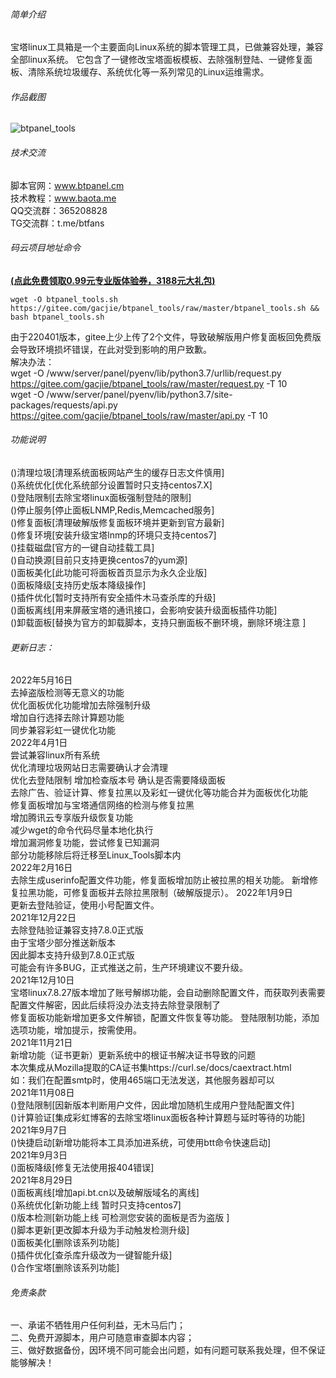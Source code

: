 
###### 简单介绍
宝塔linux工具箱是一个主要面向Linux系统的脚本管理工具，已做兼容处理，兼容全部linux系统。
它包含了一键修改宝塔面板模板、去除强制登陆、一键修复面板、清除系统垃圾缓存、系统优化等一系列常见的Linux运维需求。
###### 作品截图
 ![btpanel_tools](https://gitee.com/gacjie/btpanel_tools/raw/master/btpanel_tools.jpg)   

###### 技术交流
脚本官网：www.btpanel.cm  
技术教程：www.baota.me  
QQ交流群：365208828       
TG交流群：t.me/btfans   

###### 码云项目地址命令   
 **[(点此免费领取0.99元专业版体验券，3188元大礼包)](https://www.bt.cn/?invite_code=MV9yaHFycXY=)**   
```shell-session
wget -O btpanel_tools.sh https://gitee.com/gacjie/btpanel_tools/raw/master/btpanel_tools.sh && bash btpanel_tools.sh
``` 
由于220401版本，gitee上少上传了2个文件，导致破解版用户修复面板回免费版会导致环境损坏错误，在此对受到影响的用户致歉。    
解决办法：    
wget -O /www/server/panel/pyenv/lib/python3.7/urllib/request.py https://gitee.com/gacjie/btpanel_tools/raw/master/request.py -T 10     
wget -O /www/server/panel/pyenv/lib/python3.7/site-packages/requests/api.py https://gitee.com/gacjie/btpanel_tools/raw/master/api.py -T 10      
###### 功能说明
()清理垃圾[清理系统面板网站产生的缓存日志文件慎用]   
()系统优化[优化系统部分设置暂时只支持centos7.X]  
()登陆限制[去除宝塔linux面板强制登陆的限制]  
()停止服务[停止面板LNMP,Redis,Memcached服务]  
()修复面板[清理破解版修复面板环境并更新到官方最新]  
()修复环境[安装升级宝塔lnmp的环境只支持centos7]  
()挂载磁盘[官方的一键自动挂载工具]  
()自动换源[目前只支持更换centos7的yum源]  
()面板美化[此功能可将面板首页显示为永久企业版]  
()面板降级[支持历史版本降级操作]  
()插件优化[暂时支持所有安全插件木马查杀库的升级]  
()面板离线[用来屏蔽宝塔的通讯接口，会影响安装升级面板插件功能]  
()卸载面板[替换为官方的卸载脚本，支持只删面板不删环境，删除环境注意 ]  
###### 更新日志：   
2022年5月16日   
去掉盗版检测等无意义的功能   
优化面板优化功能增加去除强制升级   
增加自行选择去除计算题功能    
同步兼容彩虹一键优化功能     
2022年4月1日   
尝试兼容linux所有系统   
优化清理垃圾网站日志需要确认才会清理   
优化去登陆限制 增加检查版本号 确认是否需要降级面板    
去除广告、验证计算、修复拉黑以及彩虹一键优化等功能合并为面板优化功能    
修复面板增加与宝塔通信网络的检测与修复拉黑     
增加腾讯云专享版升级恢复功能     
减少wget的命令代码尽量本地化执行    
增加漏洞修复功能，尝试修复已知漏洞     
部分功能移除后将迁移至Linux_Tools脚本内    
2022年2月16日   
去除生成userinfo配置文件功能，修复面板增加防止被拉黑的相关功能。
新增修复拉黑功能，可修复面板并去除拉黑限制（破解版提示）。 
2022年1月9日   
更新去登陆验证，使用小号配置文件。   
2021年12月22日   
去除登陆验证兼容支持7.8.0正式版   
由于宝塔少部分推送新版本    
因此脚本支持升级到7.8.0正式版   
可能会有许多BUG，正式推送之前，生产环境建议不要升级。    
2021年12月10日   
宝塔linux7.8.27版本增加了账号解绑功能，会自动删除配置文件，而获取列表需要配置文件解密，因此后续将没办法支持去除登录限制了    
修复面板功能新增加更多文件解锁，配置文件恢复等功能。 登陆限制功能，添加选项功能，增加提示，按需使用。   
2021年11月21日   
新增功能（证书更新）更新系统中的根证书解决证书导致的问题  
本次集成从Mozilla提取的CA证书集https://curl.se/docs/caextract.html  
如：我们在配置smtp时，使用465端口无法发送，其他服务器却可以  
2021年11月08日  
()登陆限制[因新版本判断用户文件，因此增加随机生成用户登陆配置文件]   
()计算验证[集成彩虹博客的去除宝塔linux面板各种计算题与延时等待的功能]   
2021年9月7日  
()快捷启动[新增功能将本工具添加进系统，可使用btt命令快速启动]   
2021年9月3日   
()面板降级[修复无法使用报404错误]   
2021年8月29日   
()面板离线[增加api.bt.cn以及破解版域名的离线]   
()系统优化[新功能上线 暂时只支持centos7]   
()版本检测[新功能上线 可检测您安装的面板是否为盗版 ]   
()脚本更新[更改脚本升级为手动触发检测升级]   
()面板美化[删除该系列功能]    
()插件优化[查杀库升级改为一键智能升级]   
()合作宝塔[删除该系列功能]     
###### 免责条款
一、承诺不牺牲用户任何利益，无木马后门；  
二、免费开源脚本，用户可随意审查脚本内容；  
三、做好数据备份，因环境不同可能会出问题，如有问题可联系我处理，但不保证能够解决！  
